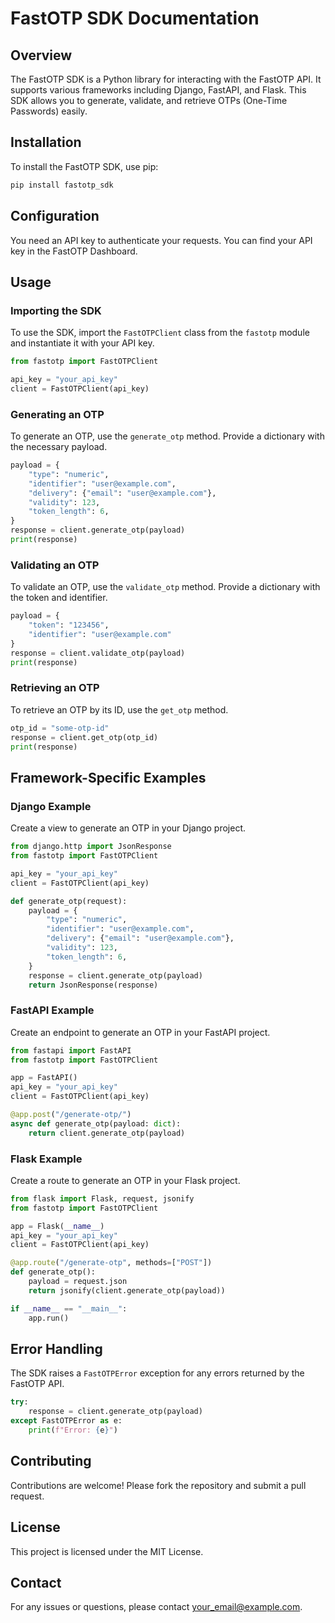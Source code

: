 
# FastOTP SDK Documentation

## Overview

The FastOTP SDK is a Python library for interacting with the FastOTP API. It supports various frameworks including Django, FastAPI, and Flask. This SDK allows you to generate, validate, and retrieve OTPs (One-Time Passwords) easily.

## Installation

To install the FastOTP SDK, use pip:

```bash
pip install fastotp_sdk
```

## Configuration

You need an API key to authenticate your requests. You can find your API key in the FastOTP Dashboard.

## Usage

### Importing the SDK

To use the SDK, import the `FastOTPClient` class from the `fastotp` module and instantiate it with your API key.

```python
from fastotp import FastOTPClient

api_key = "your_api_key"
client = FastOTPClient(api_key)
```

### Generating an OTP

To generate an OTP, use the `generate_otp` method. Provide a dictionary with the necessary payload.

```python
payload = {
    "type": "numeric",
    "identifier": "user@example.com",
    "delivery": {"email": "user@example.com"},
    "validity": 123,
    "token_length": 6,
}
response = client.generate_otp(payload)
print(response)
```

### Validating an OTP

To validate an OTP, use the `validate_otp` method. Provide a dictionary with the token and identifier.

```python
payload = {
    "token": "123456",
    "identifier": "user@example.com"
}
response = client.validate_otp(payload)
print(response)
```

### Retrieving an OTP

To retrieve an OTP by its ID, use the `get_otp` method.

```python
otp_id = "some-otp-id"
response = client.get_otp(otp_id)
print(response)
```

## Framework-Specific Examples

### Django Example

Create a view to generate an OTP in your Django project.

```python
from django.http import JsonResponse
from fastotp import FastOTPClient

api_key = "your_api_key"
client = FastOTPClient(api_key)

def generate_otp(request):
    payload = {
        "type": "numeric",
        "identifier": "user@example.com",
        "delivery": {"email": "user@example.com"},
        "validity": 123,
        "token_length": 6,
    }
    response = client.generate_otp(payload)
    return JsonResponse(response)
```

### FastAPI Example

Create an endpoint to generate an OTP in your FastAPI project.

```python
from fastapi import FastAPI
from fastotp import FastOTPClient

app = FastAPI()
api_key = "your_api_key"
client = FastOTPClient(api_key)

@app.post("/generate-otp/")
async def generate_otp(payload: dict):
    return client.generate_otp(payload)
```

### Flask Example

Create a route to generate an OTP in your Flask project.

```python
from flask import Flask, request, jsonify
from fastotp import FastOTPClient

app = Flask(__name__)
api_key = "your_api_key"
client = FastOTPClient(api_key)

@app.route("/generate-otp", methods=["POST"])
def generate_otp():
    payload = request.json
    return jsonify(client.generate_otp(payload))

if __name__ == "__main__":
    app.run()
```

## Error Handling

The SDK raises a `FastOTPError` exception for any errors returned by the FastOTP API.

```python
try:
    response = client.generate_otp(payload)
except FastOTPError as e:
    print(f"Error: {e}")
```

## Contributing

Contributions are welcome! Please fork the repository and submit a pull request.

## License

This project is licensed under the MIT License.

## Contact

For any issues or questions, please contact [your_email@example.com](mailto:your_email@example.com).
